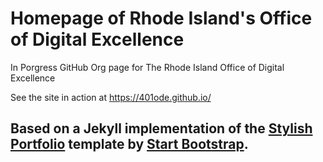 # Homepage of Rhode Island's Office of Digital Excellence

In Porgress GitHub Org page for The Rhode Island Office of Digital Excellence

See the site in action at https://401ode.github.io/

## Based on a Jekyll implementation of the [Stylish Portfolio](http://startbootstrap.com/template-overviews/stylish-portfolio/) template by [Start Bootstrap](http://startbootstrap.com/).
